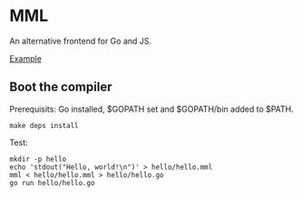 # MML

An alternative frontend for Go and JS.

[Example](https://github.com/aryszka/mml/blob/master/compile.mml)

## Boot the compiler

Prerequisits: Go installed, $GOPATH set and $GOPATH/bin added to $PATH.

```
make deps install
```

Test:

```
mkdir -p hello
echo 'stdout("Hello, world!\n")' > hello/hello.mml
mml < hello/hello.mml > hello/hello.go
go run hello/hello.go
```
